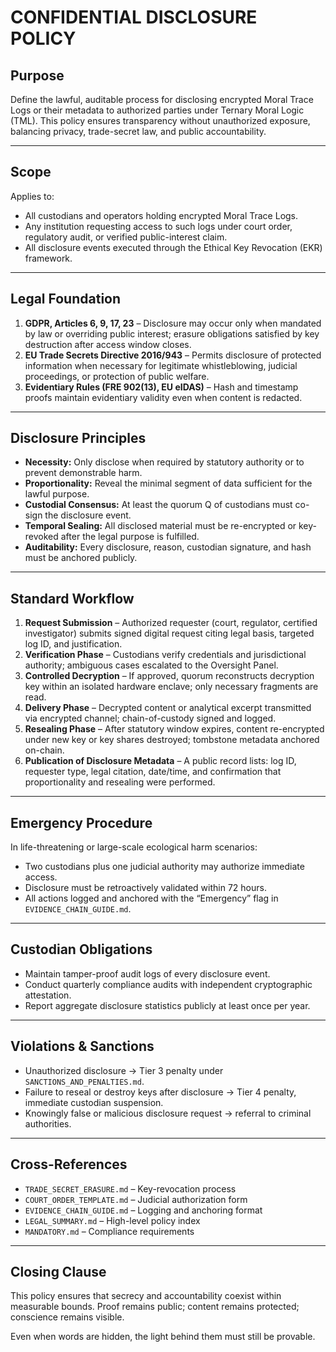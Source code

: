 # CONFIDENTIAL DISCLOSURE POLICY

## Purpose

Define the lawful, auditable process for disclosing encrypted Moral Trace Logs or their metadata to authorized parties under Ternary Moral Logic (TML).
This policy ensures transparency without unauthorized exposure, balancing privacy, trade-secret law, and public accountability.

---

## Scope

Applies to:

* All custodians and operators holding encrypted Moral Trace Logs.
* Any institution requesting access to such logs under court order, regulatory audit, or verified public-interest claim.
* All disclosure events executed through the Ethical Key Revocation (EKR) framework.

---

## Legal Foundation

1. **GDPR, Articles 6, 9, 17, 23** – Disclosure may occur only when mandated by law or overriding public interest; erasure obligations satisfied by key destruction after access window closes.
2. **EU Trade Secrets Directive 2016/943** – Permits disclosure of protected information when necessary for legitimate whistleblowing, judicial proceedings, or protection of public welfare.
3. **Evidentiary Rules (FRE 902(13), EU eIDAS)** – Hash and timestamp proofs maintain evidentiary validity even when content is redacted.

---

## Disclosure Principles

* **Necessity:** Only disclose when required by statutory authority or to prevent demonstrable harm.
* **Proportionality:** Reveal the minimal segment of data sufficient for the lawful purpose.
* **Custodial Consensus:** At least the quorum Q of custodians must co-sign the disclosure event.
* **Temporal Sealing:** All disclosed material must be re-encrypted or key-revoked after the legal purpose is fulfilled.
* **Auditability:** Every disclosure, reason, custodian signature, and hash must be anchored publicly.

---

## Standard Workflow

1. **Request Submission** – Authorized requester (court, regulator, certified investigator) submits signed digital request citing legal basis, targeted log ID, and justification.
2. **Verification Phase** – Custodians verify credentials and jurisdictional authority; ambiguous cases escalated to the Oversight Panel.
3. **Controlled Decryption** – If approved, quorum reconstructs decryption key within an isolated hardware enclave; only necessary fragments are read.
4. **Delivery Phase** – Decrypted content or analytical excerpt transmitted via encrypted channel; chain-of-custody signed and logged.
5. **Resealing Phase** – After statutory window expires, content re-encrypted under new key or key shares destroyed; tombstone metadata anchored on-chain.
6. **Publication of Disclosure Metadata** – A public record lists: log ID, requester type, legal citation, date/time, and confirmation that proportionality and resealing were performed.

---

## Emergency Procedure

In life-threatening or large-scale ecological harm scenarios:

* Two custodians plus one judicial authority may authorize immediate access.
* Disclosure must be retroactively validated within 72 hours.
* All actions logged and anchored with the “Emergency” flag in `EVIDENCE_CHAIN_GUIDE.md`.

---

## Custodian Obligations

* Maintain tamper-proof audit logs of every disclosure event.
* Conduct quarterly compliance audits with independent cryptographic attestation.
* Report aggregate disclosure statistics publicly at least once per year.

---

## Violations & Sanctions

* Unauthorized disclosure → Tier 3 penalty under `SANCTIONS_AND_PENALTIES.md`.
* Failure to reseal or destroy keys after disclosure → Tier 4 penalty, immediate custodian suspension.
* Knowingly false or malicious disclosure request → referral to criminal authorities.

---

## Cross-References

* `TRADE_SECRET_ERASURE.md` – Key-revocation process
* `COURT_ORDER_TEMPLATE.md` – Judicial authorization form
* `EVIDENCE_CHAIN_GUIDE.md` – Logging and anchoring format
* `LEGAL_SUMMARY.md` – High-level policy index
* `MANDATORY.md` – Compliance requirements

---

## Closing Clause

This policy ensures that secrecy and accountability coexist within measurable bounds.
Proof remains public; content remains protected; conscience remains visible.

Even when words are hidden, the light behind them must still be provable.
